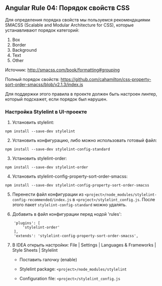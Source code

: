 ## Angular Rule 04: Порядок свойств CSS

Для определения порядка свойств мы пользуемся рекомендациями SMACSS (Scalable and Modular Architecture for CSS), которые устанавливают порядок категорий:
1. Box
2. Border
3. Background
4. Text
5. Other

Источник: http://smacss.com/book/formatting#grouping

Полный порядок свойств: https://github.com/cahamilton/css-property-sort-order-smacss/blob/v2.1.3/index.js

Для поддержки этого правила в проекте должен быть настроен линтер, который подскажет, если порядок был нарушен.

### Настройка Stylelint в UI-проекте

1. Установить stylelint:
```
npm install --save-dev stylelint
```
2. Установить конфигурацию, либо можно использовать готовый файл:
```
npm install --save-dev stylelint-config-standard
```
3. Установить stylelint-order:
```
npm install --save-dev stylelint-order
```
4. Установить stylelint-config-property-sort-order-smacss:
```
npm install --save-dev stylelint-config-property-sort-order-smacss
```
5. Перенести файл конфигурации из `<project>/node_modules/stylelint-config-recommended/index.js` в `<project>/stylelint_config.js`. После этого пакет `stylelint-config-standard` можно удалять.

6. Добавить в файл конфигурации перед нодой 'rules':
```
	'plugins': [
		'stylelint-order'
	],
	'extends': 'stylelint-config-property-sort-order-smacss',
```
7. В IDEA открыть настройки: File | Settings | Languages & Frameworks | Style Sheets | Stylelint

    - Поставить галочку (enable)

    - Stylelint package:
    `<project>/node_modules/stylelint`

    - Configuration file:
    `<project>/stylelint_config.js`
